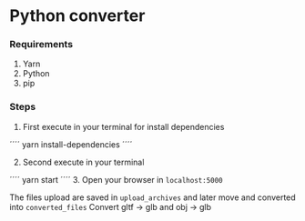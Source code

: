 # Python converter

### Requirements

1. Yarn
2. Python
3. pip


### Steps

1. First execute in your terminal for install dependencies

´´´´
yarn install-dependencies
´´´´

2. Second execute in your terminal

´´´´
yarn start
´´´´
3. Open your browser in  `localhost:5000`

The files upload are saved in `upload_archives` and later move and converted into `converted_files` 
Convert gltf -> glb and obj -> glb

